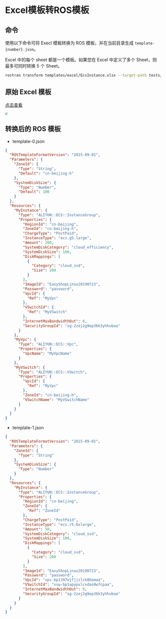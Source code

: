 # Excel模板转ROS模板
## 命令
使用以下命令可将 Execl 模板转换为 ROS 模板，并在当前目录生成 `template-{number}.json`。

Excel 中的每个 sheet 都是一个模板。如果您在 Excel 中定义了多个 Sheet，则最多可同时转换 5 个 Sheet。

```bash
rostran transform templates/excel/EcsInstance.xlsx --target-path tests/template.json
```

## 原始 Excel 模板
[点击查看](https://github.com/aliyun/alibabacloud-ros-tool-transformer/blob/master/templates/excel/EcsInstance.xlsx)

<img src="https://github.com/aliyun/alibabacloud-ros-tool-transformer/raw/master/docs/_media/example-execl.png" style="zoom:50%" />

## 转换后的 ROS 模板
- template-0.json
```json
{
  "ROSTemplateFormatVersion": "2015-09-01",
  "Parameters": {
    "ZoneId": {
      "Type": "String",
      "Default": "cn-beijing-h"
    },
    "SystemDiskSize": {
      "Type": "Number",
      "Default": 100
    }
  },
  "Resources": {
    "MyInstance": {
      "Type": "ALIYUN::ECS::InstanceGroup",
      "Properties": {
        "RegionId": "cn-beijing",
        "ZoneId": "cn-beijing-h",
        "ChargeType": "PostPaid",
        "InstanceType": "ecs.g5.large",
        "Amount": 200,
        "SystemDiskCategory": "cloud_efficiency",
        "SystemDiskSize": 100,
        "DiskMappings": [
          {
            "Category": "cloud_ssd",
            "Size": 200
          }
        ],
        "ImageId": "EasyShopLinux20190723",
        "Password": "password",
        "VpcId": {
          "Ref": "MyVpc"
        },
        "VSwitchId": {
          "Ref": "MyVSwitch"
        },
        "InternetMaxBandwidthOut": 0,
        "SecurityGroupId": "sg-2zej2g9ep36k3yhhubaa"
      }
    },
    "MyVpc": {
      "Type": "ALIYUN::ECS::Vpc",
      "Properties": {
        "VpcName": "MyVpcName"
      }
    },
    "MyVSwitch": {
      "Type": "ALIYUN::ECS::VSwitch",
      "Properties": {
        "VpcId": {
          "Ref": "MyVpc"
        },
        "ZoneId": "cn-beijing-h",
        "VSwitchName": "MyVSwitchName"
      }
    }
  }
}
```
- template-1.json
```json
{
  "ROSTemplateFormatVersion": "2015-09-01",
  "Parameters": {
    "ZoneId": {
      "Type": "String"
    },
    "SystemDiskSize": {
      "Type": "Number"
    }
  },
  "Resources": {
    "MyInstance": {
      "Type": "ALIYUN::ECS::InstanceGroup",
      "Properties": {
        "RegionId": "cn-beijing",
        "ZoneId": {
          "Ref": "ZoneId"
        },
        "ChargeType": "PostPaid",
        "InstanceType": "ecs.r5.6xlarge",
        "Amount": 50,
        "SystemDiskCategory": "cloud_ssd",
        "SystemDiskSize": 100,
        "DiskMappings": [
          {
            "Category": "cloud_ssd",
            "Size": 200
          }
        ],
        "ImageId": "EasyShopLinux20190723",
        "Password": "password",
        "VpcId": "vpc-bp1397wjfjjzlck86emaa",
        "VSwitchId": "vsw-bp1apypxlcxdao9w7cpaa",
        "InternetMaxBandwidthOut": 0,
        "SecurityGroupId": "sg-2zej2g9ep36k3yhhubaa"
      }
    }
  }
}
```



